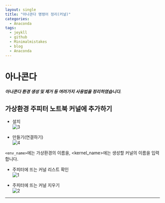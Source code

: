```yaml
---
layout: single
title: "아나콘다 명령어 정리(커널)"
categories:
  - Anaconda
tags:
  - jeykll
  - github
  - Minimalmistakes
  - blog
  - Anaconda
---
```


# 아나콘다
##### 아나콘다 환경 생성 및 제거 등 여러가지 사용법을 정리하였습니다.

## 가상환경 주피터 노트북 커널에 추가하기  
+ 설치  
![3](https://user-images.githubusercontent.com/61397479/81698838-80d04600-94a1-11ea-82a7-a3c291ee9168.PNG)

+ 만들기(연결하기)  
![4](https://user-images.githubusercontent.com/61397479/81698884-93e31600-94a1-11ea-870d-e4789cd6d68a.PNG)  

`<env_name>`에는 가상환경의 이름을, <kernel_name>에는 생성할 커널의 이름을 입력합니다.  

+ 주피터에 뜨는 커널 리스트 확인  
![1](https://user-images.githubusercontent.com/61397479/81698966-abba9a00-94a1-11ea-8e61-9dc36234e728.PNG)


+ 주피터에 뜨는 커널 지우기  
![2](https://user-images.githubusercontent.com/61397479/81699007-bd9c3d00-94a1-11ea-9512-5247e3e1497c.PNG)

---
